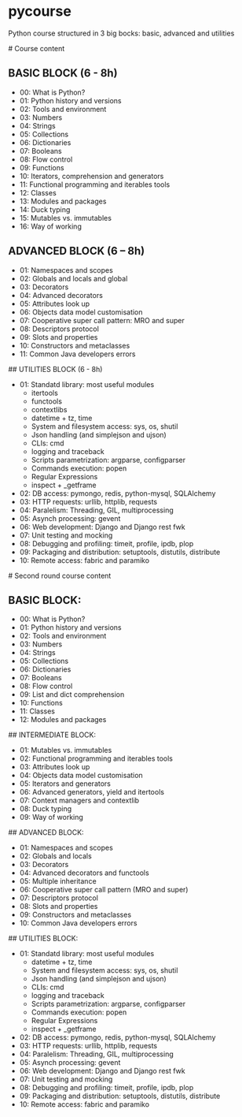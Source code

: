 pycourse
========

Python course structured in 3 big bocks: basic, advanced and utilities


# Course content


## BASIC BLOCK (6 - 8h)

* 00: What is Python?
* 01: Python history and versions
* 02: Tools and environment
* 03: Numbers
* 04: Strings
* 05: Collections
* 06: Dictionaries
* 07: Booleans
* 08: Flow control
* 09: Functions
* 10: Iterators, comprehension and generators
* 11: Functional programming and iterables tools
* 12: Classes
* 13: Modules and packages
* 14: Duck typing
* 15: Mutables vs. immutables
* 16: Way of working


## ADVANCED BLOCK (6 – 8h)

* 01: Namespaces and scopes
* 02: Globals and locals and global
* 03: Decorators
* 04: Advanced decorators
* 05: Attributes look up
* 06: Objects data model customisation
* 07: Cooperative super call pattern: MRO and super
* 08: Descriptors protocol
* 09: Slots and properties
* 10: Constructors and metaclasses
* 11: Common Java developers errors


## UTILITIES BLOCK (6 - 8h)

* 01: Standatd library: most useful modules
  * itertools
  * functools
  * contextlibs
  * datetime + tz, time
  * System and filesystem access: sys, os, shutil
  * Json handling (and simplejson and ujson)
  * CLIs: cmd
  * logging and traceback
  * Scripts parametrization: argparse, configparser
  * Commands execution: popen
  * Regular Expressions
  * inspect + _getframe
* 02: DB access: pymongo, redis, python-mysql, SQLAlchemy
* 03: HTTP requests: urllib, httplib, requests
* 04: Paralelism: Threading, GIL, multiprocessing
* 05: Asynch processing: gevent
* 06: Web development: Django and Django rest fwk
* 07: Unit testing and mocking
* 08: Debugging and profiling: timeit, profile, ipdb, plop
* 09: Packaging and distribution: setuptools, distutils, distribute
* 10: Remote access: fabric and paramiko


# Second round course content


## BASIC BLOCK:

* 00: What is Python?
* 01: Python history and versions
* 02: Tools and environment
* 03: Numbers
* 04: Strings
* 05: Collections
* 06: Dictionaries
* 07: Booleans
* 08: Flow control
* 09: List and dict comprehension
* 10: Functions
* 11: Classes
* 12: Modules and packages


## INTERMEDIATE BLOCK:
* 01: Mutables vs. immutables
* 02: Functional programming and iterables tools
* 03: Attributes look up
* 04: Objects data model customisation
* 05: Iterators and generators
* 06: Advanced generators, yield and itertools
* 07: Context managers and contextlib
* 08: Duck typing
* 09: Way of working


## ADVANCED BLOCK:
* 01: Namespaces and scopes
* 02: Globals and locals
* 03: Decorators
* 04: Advanced decorators and functools
* 05: Multiple inheritance
* 06: Cooperative super call pattern (MRO and super)
* 07: Descriptors protocol
* 08: Slots and properties
* 09: Constructors and metaclasses
* 10: Common Java developers errors


## UTILITIES BLOCK:

* 01: Standatd library: most useful modules
  * datetime + tz, time
  * System and filesystem access: sys, os, shutil
  * Json handling (and simplejson and ujson)
  * CLIs: cmd
  * logging and traceback
  * Scripts parametrization: argparse, configparser
  * Commands execution: popen
  * Regular Expressions
  * inspect + _getframe
* 02: DB access: pymongo, redis, python-mysql, SQLAlchemy
* 03: HTTP requests: urllib, httplib, requests
* 04: Paralelism: Threading, GIL, multiprocessing
* 05: Asynch processing: gevent
* 06: Web development: Django and Django rest fwk
* 07: Unit testing and mocking
* 08: Debugging and profiling: timeit, profile, ipdb, plop
* 09: Packaging and distribution: setuptools, distutils, distribute
* 10: Remote access: fabric and paramiko
